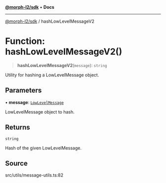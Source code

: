 [**@morph-l2/sdk**](../README.md) • **Docs**

***

[@morph-l2/sdk](../globals.md) / hashLowLevelMessageV2

# Function: hashLowLevelMessageV2()

> **hashLowLevelMessageV2**(`message`): `string`

Utility for hashing a LowLevelMessage object.

## Parameters

• **message**: [`LowLevelMessage`](../type-aliases/LowLevelMessage.md)

LowLevelMessage object to hash.

## Returns

`string`

Hash of the given LowLevelMessage.

## Source

src/utils/message-utils.ts:82
